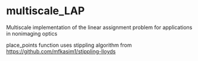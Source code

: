 # multiscale_LAP
Multiscale implementation of the linear assignment problem for applications in nonimaging optics


place_points function uses stippling algorithm from https://github.com/mfkasim1/stippling-lloyds
